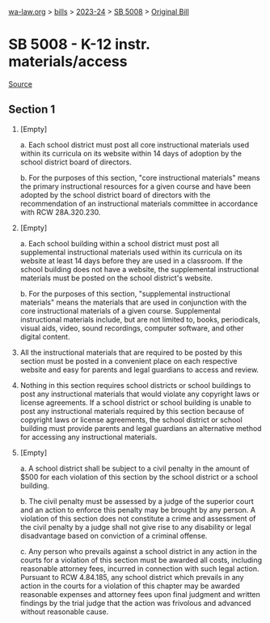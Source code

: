 [wa-law.org](/) > [bills](/bills/) > [2023-24](/bills/2023-24) > [SB 5008](/bills/2023-24/sb/5008/) > [Original Bill](/bills/2023-24/sb/5008/1/)

# SB 5008 - K-12 instr. materials/access

[Source](http://lawfilesext.leg.wa.gov/biennium/2023-24/Pdf/Bills/Senate%20Bills/5008.pdf)

## Section 1
1. [Empty]

    a. Each school district must post all core instructional materials used within its curricula on its website within 14 days of adoption by the school district board of directors.

    b. For the purposes of this section, "core instructional materials" means the primary instructional resources for a given course and have been adopted by the school district board of directors with the recommendation of an instructional materials committee in accordance with RCW 28A.320.230.

2. [Empty]

    a. Each school building within a school district must post all supplemental instructional materials used within its curricula on its website at least 14 days before they are used in a classroom. If the school building does not have a website, the supplemental instructional materials must be posted on the school district's website.

    b. For the purposes of this section, "supplemental instructional materials" means the materials that are used in conjunction with the core instructional materials of a given course. Supplemental instructional materials include, but are not limited to, books, periodicals, visual aids, video, sound recordings, computer software, and other digital content.

3. All the instructional materials that are required to be posted by this section must be posted in a convenient place on each respective website and easy for parents and legal guardians to access and review.

4. Nothing in this section requires school districts or school buildings to post any instructional materials that would violate any copyright laws or license agreements. If a school district or school building is unable to post any instructional materials required by this section because of copyright laws or license agreements, the school district or school building must provide parents and legal guardians an alternative method for accessing any instructional materials.

5. [Empty]

    a. A school district shall be subject to a civil penalty in the amount of $500 for each violation of this section by the school district or a school building.

    b. The civil penalty must be assessed by a judge of the superior court and an action to enforce this penalty may be brought by any person. A violation of this section does not constitute a crime and assessment of the civil penalty by a judge shall not give rise to any disability or legal disadvantage based on conviction of a criminal offense.

    c. Any person who prevails against a school district in any action in the courts for a violation of this section must be awarded all costs, including reasonable attorney fees, incurred in connection with such legal action. Pursuant to RCW 4.84.185, any school district which prevails in any action in the courts for a violation of this chapter may be awarded reasonable expenses and attorney fees upon final judgment and written findings by the trial judge that the action was frivolous and advanced without reasonable cause.
